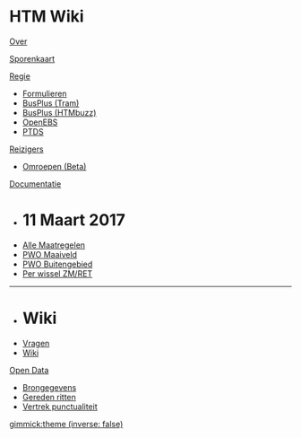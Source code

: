 # HTM Wiki

[Over](index.md)

[Sporenkaart](sporenkaart.html)

[Regie]()

  * [Formulieren](http://forms.waarisdetrein.nl/)
  * [BusPlus (Tram)](http://busplus.waarisdetrein.nl/#/journeys/HTM/Tram)
  * [BusPlus (HTMbuzz)](http://busplus.waarisdetrein.nl/#/journeys/HTM/HTMbuzz)
  * [OpenEBS](https://openebs.nl/)
  * [PTDS](https://ptds.htmwiki.nl/)

[Reizigers]()

  * [Omroepen (Beta)](http://broadcaster.waarisdetram.nl)

[Documentatie]()

  * # 11 Maart 2017
  * [Alle Maatregelen](maatregelen/index.md)
  * [PWO Maaiveld](maatregelen/pwo-maaiveld.md)
  * [PWO Buitengebied](maatregelen/pwo-buitengebied.md)
  * [Per wissel ZM/RET](maatregelen/bijsturing-per-wissel.md)
  - - - -
  * # Wiki
  * [Vragen](vragen.md)
  * [Wiki](wiki.md)

[Open Data]()

  * [Brongegevens](http://bigdata.openebs.nl/raw/)
  * [Gereden ritten](http://bigdata.openebs.nl/export/htm/)
  * [Vertrek punctualiteit](http://bigdata.openebs.nl/htm-punctdep/)

[gimmick:theme (inverse: false)](united)
